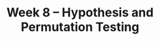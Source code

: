 ---
    title: Week 8 – Hypothesis and Permutation Testing
    weekNumber: 8
    days:
      - date: 2024-5-20
        events:
          "**LEC 21**{: .label .label-lecture } Hypothesis Testing and Total Variation Distance":
            "[CIT 11.2](https://inferentialthinking.com/chapters/11/2/Multiple_Categories.html), [11.4](https://inferentialthinking.com/chapters/11/4/Error_Probabilities.html)" 
          "<small><i><span style='display: inline-block; padding-left: 80px'><b>Keywords:</b> fair or unfair coin, p-value, midterm exam scores, Alameda County jury, TVD </span></i></small>":
      - date: 2024-5-21
        events:
          
          "**HW 5**{: .label .label-hw } **The Normal Distribution and the Central Limit Theorem**":
      - date: 2024-5-22
        events:
          "**LEC 22**{: .label .label-lecture } TVD, Hypothesis Testing, and Permutation Testing":
            "[CIT 12.0-12.1](https://inferentialthinking.com/chapters/12/Comparing_Two_Samples.html)" 
          "<small><i><span style='display: inline-block; padding-left: 80px'><b>Keywords:</b> confidence intervals for hypothesis testing, body temperature, smoking/babies </span></i></small>":
          "**DISC 8**{: .label .label-disc } **The Central Limit Theorem and Hypothesis Testing**":
      - date: 2024-5-23
        events:
          
          "**LAB 6**{: .label .label-lab } **Hypothesis Testing**":
      - date: 2024-5-24
        events:
          "**LEC 23**{: .label .label-lecture } Permutation Testing":
            "[CIT 12.3](https://inferentialthinking.com/chapters/12/3/Deflategate.html)" 
          "<small><i><span style='display: inline-block; padding-left: 80px'><b>Keywords:</b> smoking/babies, np.random.permutation, shuffling, Deflategate </span></i></small>":
          "**QUIZ 4**{: .label .label-quiz } Quiz 4 covers Lectures 17-19":
---